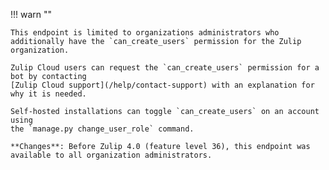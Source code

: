 !!! warn ""

    This endpoint is limited to organizations administrators who
    additionally have the `can_create_users` permission for the Zulip organization.

    Zulip Cloud users can request the `can_create_users` permission for a bot by contacting
    [Zulip Cloud support](/help/contact-support) with an explanation for why it is needed.

    Self-hosted installations can toggle `can_create_users` on an account using
    the `manage.py change_user_role` command.

    **Changes**: Before Zulip 4.0 (feature level 36), this endpoint was
    available to all organization administrators.
